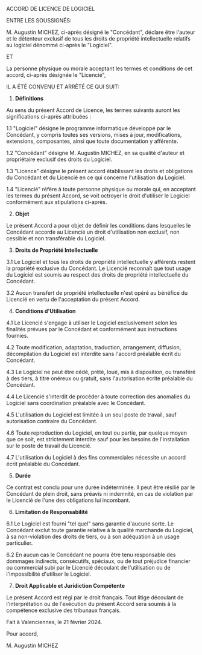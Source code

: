 ACCORD DE LICENCE DE LOGICIEL

ENTRE LES SOUSSIGNÉS:

M. Augustin MICHEZ, ci-après désigné le "Concédant", déclare être l'auteur et le détenteur exclusif de tous les droits de propriété intellectuelle relatifs au logiciel dénommé ci-après le "Logiciel".

ET

La personne physique ou morale acceptant les termes et conditions de cet accord, ci-après désignée le "Licencié",

IL A ÉTÉ CONVENU ET ARRÊTÉ CE QUI SUIT:

1. **Définitions**

Au sens du présent Accord de Licence, les termes suivants auront les significations ci-après attribuées :

1.1 "Logiciel" désigne le programme informatique développé par le Concédant, y compris toutes ses versions, mises à jour, modifications, extensions, composantes, ainsi que toute documentation y afférente.

1.2 "Concédant" désigne M. Augustin MICHEZ, en sa qualité d'auteur et propriétaire exclusif des droits du Logiciel.

1.3 "Licence" désigne le présent accord établissant les droits et obligations du Concédant et du Licencié en ce qui concerne l'utilisation du Logiciel.

1.4 "Licencié" réfère à toute personne physique ou morale qui, en acceptant les termes du présent Accord, se voit octroyer le droit d'utiliser le Logiciel conformément aux stipulations ci-après.

2. **Objet**

Le présent Accord a pour objet de définir les conditions dans lesquelles le Concédant accorde au Licencié un droit d'utilisation non exclusif, non cessible et non transférable du Logiciel.

3. **Droits de Propriété Intellectuelle**

3.1 Le Logiciel et tous les droits de propriété intellectuelle y afférents restent la propriété exclusive du Concédant. Le Licencié reconnaît que tout usage du Logiciel est soumis au respect des droits de propriété intellectuelle du Concédant.

3.2 Aucun transfert de propriété intellectuelle n'est opéré au bénéfice du Licencié en vertu de l'acceptation du présent Accord.

4. **Conditions d'Utilisation**

4.1 Le Licencié s'engage à utiliser le Logiciel exclusivement selon les finalités prévues par le Concédant et conformément aux instructions fournies.

4.2 Toute modification, adaptation, traduction, arrangement, diffusion, décompilation du Logiciel est interdite sans l'accord préalable écrit du Concédant.

4.3 Le Logiciel ne peut être cédé, prêté, loué, mis à disposition, ou transféré à des tiers, à titre onéreux ou gratuit, sans l'autorisation écrite préalable du Concédant.

4.4 Le Licencié s'interdit de procéder à toute correction des anomalies du Logiciel sans coordination préalable avec le Concédant.

4.5 L'utilisation du Logiciel est limitée à un seul poste de travail, sauf autorisation contraire du Concédant.

4.6 Toute reproduction du Logiciel, en tout ou partie, par quelque moyen que ce soit, est strictement interdite sauf pour les besoins de l'installation sur le poste de travail du Licencié.

4.7 L'utilisation du Logiciel à des fins commerciales nécessite un accord écrit préalable du Concédant.

5. **Durée**

Ce contrat est conclu pour une durée indéterminée. Il peut être résilié par le Concédant de plein droit, sans préavis ni indemnité, en cas de violation par le Licencié de l'une des obligations lui incombant.

6. **Limitation de Responsabilité**

6.1 Le Logiciel est fourni "tel quel" sans garantie d'aucune sorte. Le Concédant exclut toute garantie relative à la qualité marchande du Logiciel, à sa non-violation des droits de tiers, ou à son adéquation à un usage particulier.

6.2 En aucun cas le Concédant ne pourra être tenu responsable des dommages indirects, consécutifs, spéciaux, ou de tout préjudice financier ou commercial subi par le Licencié découlant de l'utilisation ou de l'impossibilité d'utiliser le Logiciel.

7. **Droit Applicable et Juridiction Compétente**

Le présent Accord est régi par le droit français. Tout litige découlant de l'interprétation ou de l'exécution du présent Accord sera soumis à la compétence exclusive des tribunaux français.

Fait à Valenciennes, le 21 février 2024.

Pour accord,

M. Augustin MICHEZ